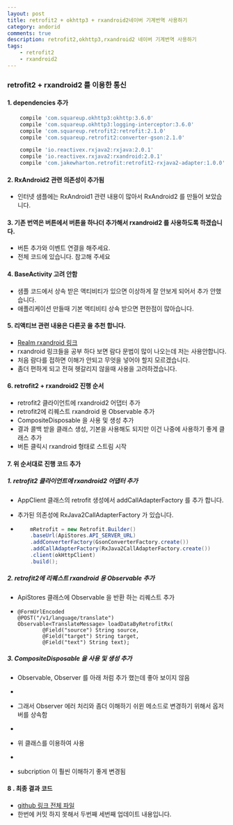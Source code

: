```yaml
---
layout: post
title: retrofit2 + okhttp3 + rxandroid2네이버 기계번역 사용하기
category: andorid
comments: true
description: retrofit2,okhttp3,rxandroid2 네이버 기계번역 사용하기
tags:
    - retrofit2
    - rxandroid2
---
```




### retrofit2 + rxandroid2 를 이용한 통신


#### 1. dependencies 추가

```gradle
    compile 'com.squareup.okhttp3:okhttp:3.6.0'
    compile 'com.squareup.okhttp3:logging-interceptor:3.6.0'
    compile 'com.squareup.retrofit2:retrofit:2.1.0'
    compile 'com.squareup.retrofit2:converter-gson:2.1.0'

    compile 'io.reactivex.rxjava2:rxjava:2.0.1'
    compile 'io.reactivex.rxjava2:rxandroid:2.0.1'
    compile 'com.jakewharton.retrofit:retrofit2-rxjava2-adapter:1.0.0'
```


#### 2. RxAndroid2 관련 의존성이 추가됨
 - 인터넷 샘플에는 RxAndroid1 관련 내용이 많아서 RxAndroid2 를 만들어 보았습니다. 
 
#### 3. 기존 번역은 버튼에서 버튼을 하나더 추가해서 rxandroid2 를 사용하도록 하겠습니다.
 - 버튼 추가와 이벤트 연결을 해주세요.
 - 전체 코드에 있습니다. 참고해 주세요

#### 4. BaseActivity 고려 안함
 - 샘플 코드에서 상속 받은 액티비티가 있으면 이상하게 잘 안보게 되어서 추가 안했습니다.
 - 애플리케이션 만들때 기본 액티비티 상속 받으면 편한점이 많아습니다.

#### 5. 리액티브 관련 내용은 다른곳 을 추천 합니다.
 - [Realm rxandroid 링크](https://realm.io/kr/news/rxandroid/)
 - rxandroid 링크들을 공부 하다 보면 람다 문법이 많이 나오는데 저는 사용안합니다.
 - 처음 람다를 접하면 이해가 안되고 무엇을 넣어야 할지 모르겠습니다.
 - 좀더 편하게 되고 전혀 헷갈리지 않을때 사용을 고려하겠습니다.

#### 6. retrofit2 + rxandroid2 진행 순서
 - retrofit2 클라이언트에 rxandroid2 어댑터 추가
 - retrofit2에 리퀘스트 rxandroid 용 Observable 추가
 - CompositeDisposable 을 사용 및 생성 추가
 - 결과 콜백 받을 클래스 생성, 기본을 사용해도 되지만 이건 나중에 사용하기 좋게 클래스 추가
 - 버튼 클릭시 rxandroid 형태로 스트림 시작


#### 7. 위 순서대로 진행 코드 추가

 ##### 1. retrofit2 클라이언트에 rxandroid2 어댑터 추가
  - AppClient 클래스의 retrofit 생성에서 addCallAdapterFactory 를 추가 합니다.
  - 추가된 의존성에 RxJava2CallAdapterFactory 가 있습니다.
    
  - ```java
        mRetrofit = new Retrofit.Builder()
        .baseUrl(ApiStores.API_SERVER_URL)
        .addConverterFactory(GsonConverterFactory.create())
        .addCallAdapterFactory(RxJava2CallAdapterFactory.create())
        .client(okHttpClient)
        .build();
      ```
##### 2. retrofit2에 리퀘스트 rxandroid 용 Observable 추가
  - ApiStores 클래스에 Observable 을 반환 하는 리퀘스트 추가
  
  - ```javja
    @FormUrlEncoded
    @POST("/v1/language/translate")
    Observable<TranslateMessage> loadDataByRetrofitRx(
            @Field("source") String source,
            @Field("target") String target,
            @Field("text") String text);  
    ```
          
##### 3. CompositeDisposable 을 사용 및 생성 추가
 -  Observable, Observer 를 아래 처럼 추가 했는데 좋아 보이지 않음
 - <script src="https://gist.github.com/pyeongho/7b0a8b61f99271d81b4f4849906cad8e.js"></script>
 
 - 그래서 Observer 에러 처리와 좀더 이해하기 쉬윈 메소드로 변경하기 위해서 옵저버를 상속함
 - <script src="https://gist.github.com/pyeongho/e2bfdb18687c105d3253b87f2b1d01b1.js"></script>
 
 - 위 클래스를 이용하여 사용
 - <script src="https://gist.github.com/pyeongho/e7ba0b445883fab14479126bf0b3ca5b.js"></script>
 - subcription 이 훨씬 이해하기 좋게 변경됨


#### 8 . 최종 결과 코드
  - [github 링크 전체 파일](https://github.com/pyeongho/retrofit2sample.git)
  - 한번에 커밋 하지 못해서 두번째 세번째 업데이트 내용입니다.